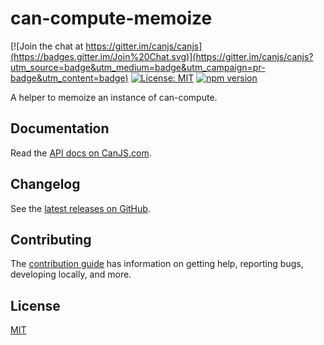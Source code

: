 # can-compute-memoize

[![Join the chat at https://gitter.im/canjs/canjs](https://badges.gitter.im/Join%20Chat.svg)](https://gitter.im/canjs/canjs?utm_source=badge&utm_medium=badge&utm_campaign=pr-badge&utm_content=badge)
[![License: MIT](https://img.shields.io/badge/License-MIT-blue.svg)](https://github.com/canjs/can-compute-memoize/blob/master/LICENSE)
[![npm version](https://badge.fury.io/js/can-compute-memoize.svg)](https://www.npmjs.com/package/can-compute-memoize)

A helper to memoize an instance of can-compute.

## Documentation

Read the [API docs on CanJS.com](https://canjs.com/doc/can-compute-memoize.html).

## Changelog

See the [latest releases on GitHub](https://github.com/canjs/can-compute-memoize/releases).

## Contributing

The [contribution guide](https://github.com/canjs/can-compute-memoize/blob/master/CONTRIBUTING.md) has information on getting help, reporting bugs, developing locally, and more.

## License

[MIT](https://github.com/canjs/can-compute-memoize/blob/master/LICENSE)
